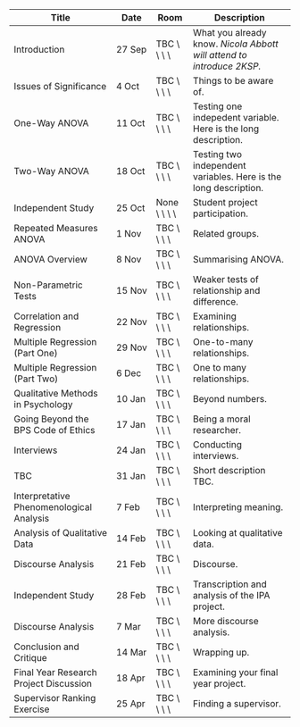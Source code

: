 Title                                      |  Date           |  Room           |  Description                                                           
-------------------------------------------|-----------------|-----------------|------------------------------------------------------------------------
Introduction                               |  27&nbsp;Sep    |  TBC \ \ \ \    |  What you already know.  *Nicola Abbott will attend to introduce 2KSP.*
Issues of Significance                     |  4&nbsp;Oct     |  TBC \ \ \ \    |  Things to be aware of.                                                
One-Way ANOVA                              |  11&nbsp;Oct    |  TBC \ \ \ \    |  Testing one indepedent variable. Here is the long description.        
Two-Way ANOVA                              |  18&nbsp;Oct    |  TBC \ \ \ \    |  Testing two independent variables. Here is the long description.      
Independent Study                          |  25&nbsp;Oct    |  None \ \ \ \   |  Student project participation.                                        
Repeated Measures ANOVA                    |  1&nbsp;Nov     |  TBC \ \ \ \    |  Related groups.                                                       
ANOVA Overview                             |  8&nbsp;Nov     |  TBC \ \ \ \    |  Summarising ANOVA.                                                    
Non-Parametric Tests                       |  15&nbsp;Nov    |  TBC \ \ \ \    |  Weaker tests of relationship and difference.                          
Correlation and Regression                 |  22&nbsp;Nov    |  TBC \ \ \ \    |  Examining relationships.                                              
Multiple Regression (Part One)             |  29&nbsp;Nov    |  TBC \ \ \ \    |  One-to-many relationships.                                            
Multiple Regression (Part Two)             |  6&nbsp;Dec     |  TBC \ \ \ \    |  One to many relationships.                                            
Qualitative Methods in Psychology          |  10&nbsp;Jan    |  TBC \ \ \ \    |  Beyond numbers.                                                       
Going Beyond the BPS Code of Ethics        |  17&nbsp;Jan    |  TBC \ \ \ \    |  Being a moral researcher.                                             
Interviews                                 |  24&nbsp;Jan    |  TBC \ \ \ \    |  Conducting interviews.                                                
TBC                                        |  31&nbsp;Jan    |  TBC \ \ \ \    |  Short description TBC.                                                
Interpretative Phenomenological Analysis   |  7&nbsp;Feb     |  TBC \ \ \ \    |  Interpreting meaning.                                                 
Analysis of Qualitative Data               |  14&nbsp;Feb    |  TBC \ \ \ \    |  Looking at qualitative data.                                          
Discourse Analysis                         |  21&nbsp;Feb    |  TBC \ \ \ \    |  Discourse.                                                            
Independent Study                          |  28&nbsp;Feb    |  TBC \ \ \ \    |  Transcription and analysis of the IPA project.                        
Discourse Analysis                         |  7&nbsp;Mar     |  TBC \ \ \ \    |  More discourse analysis.                                              
Conclusion and Critique                    |  14&nbsp;Mar    |  TBC \ \ \ \    |  Wrapping up.                                                          
Final Year Research Project Discussion     |  18&nbsp;Apr    |  TBC \ \ \ \    |  Examining your final year project.                                    
Supervisor Ranking Exercise                |  25&nbsp;Apr    |  TBC \ \ \ \    |  Finding a supervisor.                                                 
